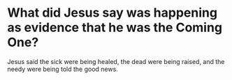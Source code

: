 # What did Jesus say was happening as evidence that he was the Coming One?

Jesus said the sick were being healed, the dead were being raised, and the needy were being told the good news.

